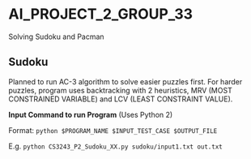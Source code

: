 # AI_PROJECT_2_GROUP_33
Solving Sudoku and Pacman

## Sudoku
Planned to run AC-3 algorithm to solve easier puzzles first. For harder puzzles, program uses backtracking with 2 heuristics, MRV (MOST CONSTRAINED VARIABLE) and LCV (LEAST CONSTRAINT VALUE).

**Input Command to run Program** (Uses Python 2)

Format: `python $PROGRAM_NAME $INPUT_TEST_CASE $OUTPUT_FILE`

E.g. `python CS3243_P2_Sudoku_XX.py sudoku/input1.txt out.txt`

